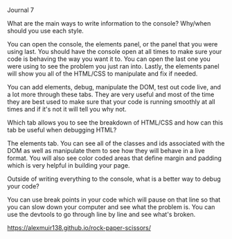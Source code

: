 Journal 7

What are the main ways to write information to the console? Why/when should you use each style.

You can open the console, the elements panel, or the panel that you were using last. You should have the console open at all times to make sure your code is behaving the way you want it to. You can open the last one you were using to see the problem you just ran into. Lastly, the elements panel will show you all of the HTML/CSS to manipulate and fix if needed.

You can add elements, debug, manipulate the DOM, test out code live, and a lot more through these tabs. They are very useful and most of the time they are best used to make sure that your code is running smoothly at all times and if it's not it will tell you why not.

Which tab allows you to see the breakdown of HTML/CSS and how can this tab be useful when debugging HTML?

The elements tab. You can see all of the classes and ids associated with the DOM as well as manipulate them to see how they will behave in a live format. You will also see color coded areas that define margin and padding which is very helpful in building your page.

Outside of writing everything to the console, what is a better way to debug your code?

You can use break points in your code which will pause on that line so that you can slow down your computer and see what the problem is. You can use the devtools to go through line by line and see what's broken. 

https://alexmuir138.github.io/rock-paper-scissors/
